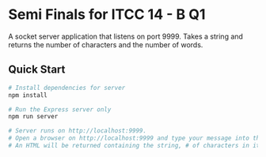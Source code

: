 # Semi Finals for ITCC 14 - B Q1
A socket server application that listens on port 9999. Takes a string and returns the number of characters and the number of words.

## Quick Start

``` bash
# Install dependencies for server
npm install

# Run the Express server only
npm run server

# Server runs on http://localhost:9999.
# Open a browser on http://localhost:9999 and type your message into the textbox. 
# An HTML will be returned containing the string, # of characters in it and # of words.
```
